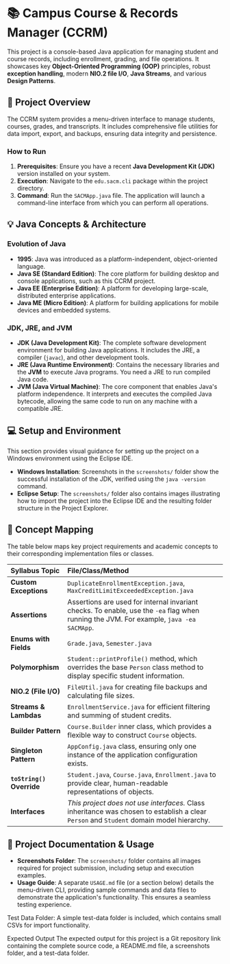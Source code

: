 # 📚 Campus Course & Records Manager (CCRM)

This project is a console-based Java application for managing student and course records, including enrollment, grading, and file operations. It showcases key **Object-Oriented Programming (OOP)** principles, robust **exception handling**, modern **NIO.2 file I/O**, **Java Streams**, and various **Design Patterns**.


## 🚀 Project Overview

The CCRM system provides a menu-driven interface to manage students, courses, grades, and transcripts. It includes comprehensive file utilities for data import, export, and backups, ensuring data integrity and persistence.

### **How to Run**

1.  **Prerequisites**: Ensure you have a recent **Java Development Kit (JDK)** version installed on your system.
2.  **Execution**: Navigate to the `edu.sacm.cli` package within the project directory.
3.  **Command**: Run the `SACMApp.java` file. The application will launch a command-line interface from which you can perform all operations.


## 💡 Java Concepts & Architecture

### **Evolution of Java**

-   **1995**: Java was introduced as a platform-independent, object-oriented language.
-   **Java SE (Standard Edition)**: The core platform for building desktop and console applications, such as this CCRM project.
-   **Java EE (Enterprise Edition)**: A platform for developing large-scale, distributed enterprise applications.
-   **Java ME (Micro Edition)**: A platform for building applications for mobile devices and embedded systems.

### **JDK, JRE, and JVM**

-   **JDK (Java Development Kit)**: The complete software development environment for building Java applications. It includes the JRE, a compiler (`javac`), and other development tools.
-   **JRE (Java Runtime Environment)**: Contains the necessary libraries and the **JVM** to execute Java programs. You need a JRE to run compiled Java code.
-   **JVM (Java Virtual Machine)**: The core component that enables Java's platform independence. It interprets and executes the compiled Java bytecode, allowing the same code to run on any machine with a compatible JRE. 


## 💻 Setup and Environment

This section provides visual guidance for setting up the project on a Windows environment using the Eclipse IDE.

-   **Windows Installation**: Screenshots in the `screenshots/` folder show the successful installation of the JDK, verified using the `java -version` command.
-   **Eclipse Setup**: The `screenshots/` folder also contains images illustrating how to import the project into the Eclipse IDE and the resulting folder structure in the Project Explorer.


## 🔗 Concept Mapping

The table below maps key project requirements and academic concepts to their corresponding implementation files or classes.

| Syllabus Topic | File/Class/Method |
| :--- | :--- |
| **Custom Exceptions** | `DuplicateEnrollmentException.java`, `MaxCreditLimitExceededException.java` |
| **Assertions** | Assertions are used for internal invariant checks. To enable, use the `-ea` flag when running the JVM. For example, `java -ea SACMApp`. |
| **Enums with Fields** | `Grade.java`, `Semester.java` |
| **Polymorphism** | `Student::printProfile()` method, which overrides the base `Person` class method to display specific student information. |
| **NIO.2 (File I/O)** | `FileUtil.java` for creating file backups and calculating file sizes. |
| **Streams & Lambdas** | `EnrollmentService.java` for efficient filtering and summing of student credits. |
| **Builder Pattern** | `Course.Builder` inner class, which provides a flexible way to construct `Course` objects. |
| **Singleton Pattern** | `AppConfig.java` class, ensuring only one instance of the application configuration exists. |
| **`toString()` Override** | `Student.java`, `Course.java`, `Enrollment.java` to provide clear, human-readable representations of objects. |
| **Interfaces** | _This project does not use interfaces._ Class inheritance was chosen to establish a clear `Person` and `Student` domain model hierarchy. |


## 📄 Project Documentation & Usage

-   **Screenshots Folder**: The `screenshots/` folder contains all images required for project submission, including setup and execution examples.
-   **Usage Guide**: A separate `USAGE.md` file (or a section below) details the menu-driven CLI, providing sample commands and data files to demonstrate the application's functionality. This ensures a seamless testing experience.

Test Data Folder: A simple test-data folder is included, which contains small CSVs for import functionality.

Expected Output
The expected output for this project is a Git repository link containing the complete source code, a 
README.md file, a screenshots folder, and a test-data folder.
